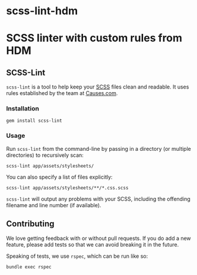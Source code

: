 # scss-lint-hdm
SCSS linter with custom rules from HDM
=======
##  SCSS-Lint

`scss-lint` is a tool to help keep your [SCSS](http://sass-lang.com) files
clean and readable. It uses rules established by the team at
[Causes.com](http://causes.com).

### Installation

`gem install scss-lint`

### Usage

Run `scss-lint` from the command-line by passing in a directory (or multiple
directories) to recursively scan:

    scss-lint app/assets/stylesheets/

You can also specify a list of files explicitly:

    scss-lint app/assets/stylesheets/**/*.css.scss

`scss-lint` will output any problems with your SCSS, including the offending
filename and line number (if available).

## Contributing

We love getting feedback with or without pull requests. If you do add a new
feature, please add tests so that we can avoid breaking it in the future.

Speaking of tests, we use `rspec`, which can be run like so:

    bundle exec rspec
